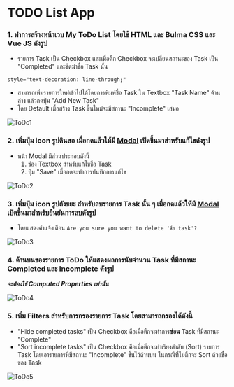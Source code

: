 # TODO List App

### 1. ทำการสร้างหน้าเวบ My ToDo List โดยใช้ HTML และ Bulma CSS และ Vue JS ดังรูป
- รายการ Task เป็น Checkbox และเมื่อติ้ก Checkbox จะเปลี่ยนสถานะของ Task เป็น "Completed" และขีดฆ่าชื่อ Task นั้น
```
style="text-decoration: line-through;"
```
- สามารถเพิ่มรายการใหม่เข้าไปได้โดยการพิมพ์ชื่อ Task ใน Textbox "Task Name" ด้านล่าง แล้วกดปุ่ม "Add New Task"
- โดย Default เมื่อสร้าง Task ขึ้นใหม่จะมีสถานะ "Incomplete" เสมอ

![ToDo1](https://github.com/bundit-it/MINI-PROJECT/blob/main/todo1.png)

### 2. เพิ่มปุ่ม icon รูปดินสอ เมื่อกดแล้วให้มี [Modal](https://bulma.io/documentation/components/modal/) เปิดขึ้นมาสำหรับแก้ไขดังรูป
- หน้า Modal มีส่วนประกอบดังนี้
  1. ช่อง Textbox สำหรับแก้ไขชื่อ Task
  2. ปุ่ม "Save" เมื่อกดจะทำการบันทึกการแก้ไข

![ToDo2](https://github.com/bundit-it/MINI-PROJECT/blob/main/todo2.png)

### 3. เพิ่มปุ่ม icon รูปถังขยะ สำหรับลบรายการ Task นั้น ๆ เมื่อกดแล้วให้มี [Modal](https://bulma.io/documentation/components/modal/) เปิดขึ้นมาสำหรับยืนยันการลบดังรูป
- โดยแสดงคำแจ้งเตือน `Are you sure you want to delete 'ชื่อ task'?`

![ToDo3](https://github.com/bundit-it/MINI-PROJECT/blob/main/todo3.png)

### 4. ด้านบนของรายการ ToDo ให้แสดงผลการนับจำนวน Task ที่มีสถานะ Completed และ Incomplete ดังรูป
***จะต้องใช้ Computed Properties เท่านั้น***

![ToDo4](https://github.com/bundit-it/MINI-PROJECT/blob/main/todo4.png)

### 5. เพิ่ม Filters สำหรับการกรองรายการ Task โดยสามารถกรองได้ดังนี้
- "Hide completed tasks" เป็น Checkbox คือเมื่อติ้กจะทำการ**ซ่อน** Task ที่มีสถานะ "Complete"
- "Sort incomplete tasks" เป็น Checkbox คือเมื่อติ้กจะทำเรียงลำดับ (Sort) รายการ Task โดยเอารายการที่มีสถานะ "Incomplete" ขึ้นไว้ด้านบน ในกรณีที่ไม่ติ้กจะ Sort ด้วยชื่อของ Task

![ToDo5](https://github.com/bundit-it/MINI-PROJECT/blob/main/todo5.png)
